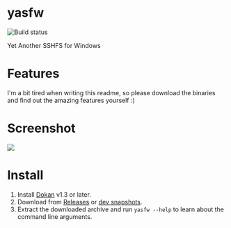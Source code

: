 # yasfw

![Build status](https://github.com/DDoSolitary/yasfw/workflows/.github/workflows/build.yml/badge.svg)

Yet Another SSHFS for Windows

# Features

I'm a bit tired when writing this readme, so please download the binaries and find out the amazing features yourself :)

# Screenshot

![](https://i.ibb.co/N683Rrh/yasfw-screenshot.png)

# Install

1. Install [Dokan](https://github.com/dokan-dev/dokany/releases) v1.3 or later.
2. Download from [Releases](https://github.com/DDoSolitary/yasfw/releases) or [dev snapshots](https://dl.bintray.com/ddosolitary/dev-releases/yasfw/).
3. Extract the downloaded archive and run `yasfw --help` to learn about the command line arguments.
